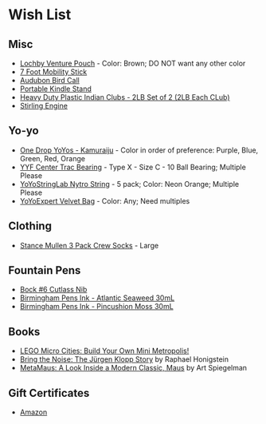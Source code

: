 # Wish List

## Misc

* [Lochby Venture Pouch](https://www.lochby.com/collections/frontpage/products/venture-pouch) - Color: Brown; DO NOT want any other color
* [7 Foot Mobility Stick](https://stickmobility.com/collections/mobility-sticks/products/individual-sticks?variant=37269665808552)
* [Audubon Bird Call](https://www.amazon.com/dp/B005L8Y4JY/)
* [Portable Kindle Stand](https://www.amazon.com/dp/B09HKN6M19/)
* [Heavy Duty Plastic Indian Clubs - 2LB Set of 2 (2LB Each CLub)](https://www.amazon.com/Logest-Mace-Exercise-Club-Rehabilitation/dp/B09PTBRGB2/)
* [Stirling Engine](https://www.amazon.com/dp/B008JOKO1O/)

## Yo-yo

* [One Drop YoYos - Kamuraiju](https://shop.yoyoexpert.com/collections/one-drop-yoyos/products/kamuraiju-yoyo-by-one-drop-yoyo-designs) - Color in order of preference: Purple, Blue, Green, Red, Orange
* [YYF Center Trac Bearing](https://shop.yoyoexpert.com/collections/yo-yo-bearings/products/center-trac-yoyo-bearing?variant=19201959364) - Type X - Size C - 10 Ball Bearing; Multiple Please
* [YoYoStringLab Nytro String](https://shop.yoyoexpert.com/collections/yo-yo-string/products/nytro-string-by-yoyostringlabs) - 5 pack; Color: Neon Orange; Multiple Please
* [YoYoExpert Velvet Bag](https://shop.yoyoexpert.com/collections/bags-cases/products/yoyoexpert-yoyo-velvet-bag) - Color: Any; Need multiples

## Clothing

* [Stance Mullen 3 Pack Crew Socks](https://www.amazon.com/dp/B0BFFVY5BH/) - Large

## Fountain Pens

* [Bock #6 Cutlass Nib](https://allinthenib.com/products/bock-6-cutlass)
* [Birmingham Pens Ink - Atlantic Seaweed 30mL](https://www.birminghampens.com/collections/everlasting-ink/products/atlantic-seaweed)
* [Birmingham Pens Ink - Pincushion Moss 30mL](https://www.birminghampens.com/collections/everlasting-ink/products/pincushion-moss)

## Books

* [LEGO Micro Cities: Build Your Own Mini Metropolis!](https://www.amazon.com/dp/1593279426/)
* [Bring the Noise: The Jürgen Klopp Story](https://www.amazon.com/Bring-Noise-J%C3%BCrgen-Klopp-Story/dp/1568589573/) by Raphael Honigstein
* [MetaMaus: A Look Inside a Modern Classic, Maus](http://a.co/9fPPbio) by Art Spiegelman

## Gift Certificates

* [Amazon](http://www.amazon.com/gp/product/B00067L6TQ/ref=topnav_giftcert_gw)
